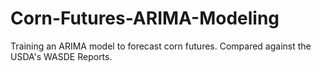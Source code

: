 # Corn-Futures-ARIMA-Modeling
Training an ARIMA model to forecast corn futures. Compared against the USDA's WASDE Reports.
